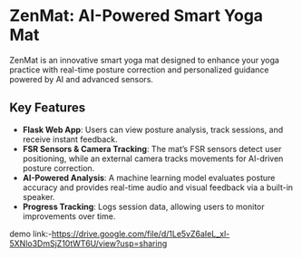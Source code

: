 # ZenMat: AI-Powered Smart Yoga Mat
ZenMat is an innovative smart yoga mat designed to enhance your yoga practice with real-time posture correction and personalized guidance powered by AI and advanced sensors.

## Key Features
- **Flask Web App**: Users can view posture analysis, track sessions, and receive instant feedback.  
- **FSR Sensors & Camera Tracking**: The mat’s FSR sensors detect user positioning, while an external camera tracks movements for AI-driven posture correction.  
- **AI-Powered Analysis**: A machine learning model evaluates posture accuracy and provides real-time audio and visual feedback via a built-in speaker.  
- **Progress Tracking**: Logs session data, allowing users to monitor improvements over time.  


demo link:-https://drive.google.com/file/d/1Le5vZ6aIeL_xl-5XNlo3DmSjZ10tWT6U/view?usp=sharing
